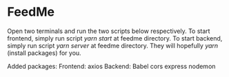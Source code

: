 # FeedMe

Open two terminals and run the two scripts below respectively.
To start frontend, simply run script *yarn start* at feedme directory.
To start backend, simply run script *yarn server* at feedme directory.
They will hopefully *yarn* (install packages) for you.


Added packages:
    Frontend:
        axios
    Backend:
        Babel
        cors
        express
        nodemon